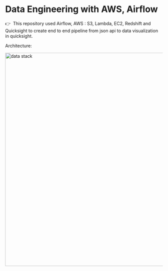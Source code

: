 # Data Engineering with AWS, Airflow

👉 &nbsp;This repository used Airflow,  AWS : S3, Lambda, EC2, Redshift and Quicksight to create end to end pipeline from json api to data visualization in quicksight.

Architecture:
<div class="ai-center-all">
    <img width="680" src="https://cdn-images-1.medium.com/max/800/1*R3afqJplP64nzdtaqY21ew.png" alt="data stack">
</div>
